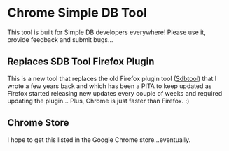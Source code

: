 # Chrome Simple DB Tool

This tool is built for Simple DB developers everywhere!  Please use it, provide feedback and submit bugs...

## Replaces SDB Tool Firefox Plugin
This is a new tool that replaces the old Firefox plugin tool ([Sdbtool](https://github.com/floodfx/sdbtool)) that I wrote a few years back and which has been a PITA to keep updated as Firefox started releasing new updates every couple of weeks and required updating the plugin...  Plus, Chrome is just faster than Firefox. :)

## Chrome Store
I hope to get this listed in the Google Chrome store...eventually.  
